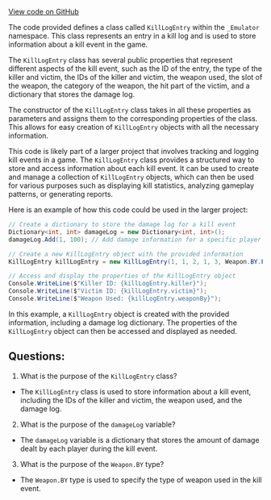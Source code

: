 [View code on GitHub](https://github.com/TieHaxJan/Brick-Force/Assembly-CSharp\_Emulator\Network\KillLogEntry.cs)

The code provided defines a class called `KillLogEntry` within the `_Emulator` namespace. This class represents an entry in a kill log and is used to store information about a kill event in the game.

The `KillLogEntry` class has several public properties that represent different aspects of the kill event, such as the ID of the entry, the type of the killer and victim, the IDs of the killer and victim, the weapon used, the slot of the weapon, the category of the weapon, the hit part of the victim, and a dictionary that stores the damage log.

The constructor of the `KillLogEntry` class takes in all these properties as parameters and assigns them to the corresponding properties of the class. This allows for easy creation of `KillLogEntry` objects with all the necessary information.

This code is likely part of a larger project that involves tracking and logging kill events in a game. The `KillLogEntry` class provides a structured way to store and access information about each kill event. It can be used to create and manage a collection of `KillLogEntry` objects, which can then be used for various purposes such as displaying kill statistics, analyzing gameplay patterns, or generating reports.

Here is an example of how this code could be used in the larger project:

```csharp
// Create a dictionary to store the damage log for a kill event
Dictionary<int, int> damageLog = new Dictionary<int, int>();
damageLog.Add(1, 100); // Add damage information for a specific player

// Create a new KillLogEntry object with the provided information
KillLogEntry killLogEntry = new KillLogEntry(1, 1, 2, 1, 3, Weapon.BY.Player, 1, 1, 1, damageLog);

// Access and display the properties of the KillLogEntry object
Console.WriteLine($"Killer ID: {killLogEntry.killer}");
Console.WriteLine($"Victim ID: {killLogEntry.victim}");
Console.WriteLine($"Weapon Used: {killLogEntry.weaponBy}");
```

In this example, a `KillLogEntry` object is created with the provided information, including a damage log dictionary. The properties of the `KillLogEntry` object can then be accessed and displayed as needed.
## Questions: 
 1. What is the purpose of the `KillLogEntry` class?
- The `KillLogEntry` class is used to store information about a kill event, including the IDs of the killer and victim, the weapon used, and the damage log.

2. What is the purpose of the `damageLog` variable?
- The `damageLog` variable is a dictionary that stores the amount of damage dealt by each player during the kill event.

3. What is the purpose of the `Weapon.BY` type?
- The `Weapon.BY` type is used to specify the type of weapon used in the kill event.